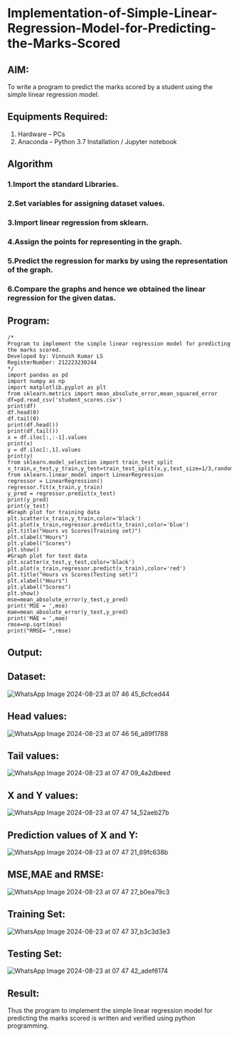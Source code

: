 # Implementation-of-Simple-Linear-Regression-Model-for-Predicting-the-Marks-Scored

## AIM:
To write a program to predict the marks scored by a student using the simple linear regression model.

## Equipments Required:
1. Hardware – PCs
2. Anaconda – Python 3.7 Installation / Jupyter notebook

## Algorithm
### 1.Import the standard Libraries. 
### 2.Set variables for assigning dataset values. 
### 3.Import linear regression from sklearn. 
### 4.Assign the points for representing in the graph. 
### 5.Predict the regression for marks by using the representation of the graph. 
### 6.Compare the graphs and hence we obtained the linear regression for the given datas.

## Program:
```
/*
Program to implement the simple linear regression model for predicting the marks scored.
Developed by: Vinnush Kumar LS
RegisterNumber: 212223230244
*/
import pandas as pd
import numpy as np
import matplotlib.pyplot as plt
from sklearn.metrics import mean_absolute_error,mean_squared_error
df=pd.read_csv('student_scores.csv')
print(df)
df.head(0)
df.tail(0)
print(df.head())
print(df.tail())
x = df.iloc[:,:-1].values
print(x)
y = df.iloc[:,1].values
print(y)
from sklearn.model_selection import train_test_split
x_train,x_test,y_train,y_test=train_test_split(x,y,test_size=1/3,random_state=0)
from sklearn.linear_model import LinearRegression
regressor = LinearRegression()
regressor.fit(x_train,y_train)
y_pred = regressor.predict(x_test)
print(y_pred)
print(y_test)
#Graph plot for training data
plt.scatter(x_train,y_train,color='black')
plt.plot(x_train,regressor.predict(x_train),color='blue')
plt.title("Hours vs Scores(Training set)")
plt.xlabel("Hours")
plt.ylabel("Scores")
plt.show()
#Graph plot for test data
plt.scatter(x_test,y_test,color='black')
plt.plot(x_train,regressor.predict(x_train),color='red')
plt.title("Hours vs Scores(Testing set)")
plt.xlabel("Hours")
plt.ylabel("Scores")
plt.show()
mse=mean_absolute_error(y_test,y_pred)
print('MSE = ',mse)
mae=mean_absolute_error(y_test,y_pred)
print('MAE = ',mae)
rmse=np.sqrt(mse)
print("RMSE= ",rmse)
```
## Output:

## Dataset:
![WhatsApp Image 2024-08-23 at 07 46 45_6cfced44](https://github.com/user-attachments/assets/5cb56a67-d21a-4d07-a1a1-8968f22a5432)

## Head values:
![WhatsApp Image 2024-08-23 at 07 46 56_a89f1788](https://github.com/user-attachments/assets/27fc127f-31cc-4fd6-9ee2-6054555b5cff)

## Tail values:
![WhatsApp Image 2024-08-23 at 07 47 09_4a2dbeed](https://github.com/user-attachments/assets/f0a8d7b4-9049-4a6b-920d-ad38f8dcb797)


## X and Y values:
![WhatsApp Image 2024-08-23 at 07 47 14_52aeb27b](https://github.com/user-attachments/assets/c4f8f35d-d2cf-4487-881d-c96eba32cbb4)

## Prediction values of X and Y:
![WhatsApp Image 2024-08-23 at 07 47 21_69fc638b](https://github.com/user-attachments/assets/b8345417-268b-4a24-90f5-83de2784b272)

## MSE,MAE and RMSE:
![WhatsApp Image 2024-08-23 at 07 47 27_b0ea79c3](https://github.com/user-attachments/assets/ebeb8151-0af9-4006-92fe-b5def1219fd4)

## Training Set:
![WhatsApp Image 2024-08-23 at 07 47 37_b3c3d3e3](https://github.com/user-attachments/assets/7c155d8d-c8b2-4e96-9ac9-1cab216b0ac7)

## Testing Set:
![WhatsApp Image 2024-08-23 at 07 47 42_adef6174](https://github.com/user-attachments/assets/4a005d24-8aaf-49a4-b73d-01872195940f)







 










## Result:
Thus the program to implement the simple linear regression model for predicting the marks scored is written and verified using python programming.
